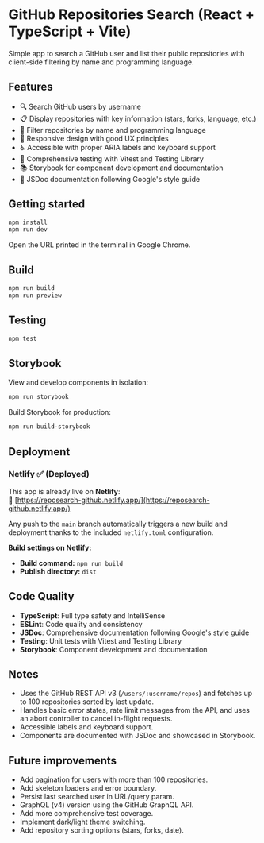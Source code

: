 # GitHub Repositories Search (React + TypeScript + Vite)

Simple app to search a GitHub user and list their public repositories with client-side filtering by name and programming language.

## Features

- 🔍 Search GitHub users by username
- 📋 Display repositories with key information (stars, forks, language, etc.)
- 🔧 Filter repositories by name and programming language
- 📱 Responsive design with good UX principles
- ♿ Accessible with proper ARIA labels and keyboard support
- 🧪 Comprehensive testing with Vitest and Testing Library
- 📚 Storybook for component development and documentation
- 📖 JSDoc documentation following Google's style guide

## Getting started

```bash
npm install
npm run dev
```

Open the URL printed in the terminal in Google Chrome.

## Build

```bash
npm run build
npm run preview
```

## Testing

```bash
npm test
```

## Storybook

View and develop components in isolation:

```bash
npm run storybook
```

Build Storybook for production:

```bash
npm run build-storybook
```

## Deployment

### Netlify ✅ (Deployed)

This app is already live on **Netlify**:  
🔗 [https://reposearch-github.netlify.app/](https://reposearch-github.netlify.app/)

Any push to the `main` branch automatically triggers a new build and deployment thanks to the included `netlify.toml` configuration.

**Build settings on Netlify:**
- **Build command:** `npm run build`
- **Publish directory:** `dist`


## Code Quality

- **TypeScript**: Full type safety and IntelliSense
- **ESLint**: Code quality and consistency
- **JSDoc**: Comprehensive documentation following Google's style guide
- **Testing**: Unit tests with Vitest and Testing Library
- **Storybook**: Component development and documentation

## Notes

- Uses the GitHub REST API v3 (`/users/:username/repos`) and fetches up to 100 repositories sorted by last update.
- Handles basic error states, rate limit messages from the API, and uses an abort controller to cancel in-flight requests.
- Accessible labels and keyboard support.
- Components are documented with JSDoc and showcased in Storybook.

## Future improvements

- Add pagination for users with more than 100 repositories.
- Add skeleton loaders and error boundary.
- Persist last searched user in URL/query param.
- GraphQL (v4) version using the GitHub GraphQL API.
- Add more comprehensive test coverage.
- Implement dark/light theme switching.
- Add repository sorting options (stars, forks, date).
